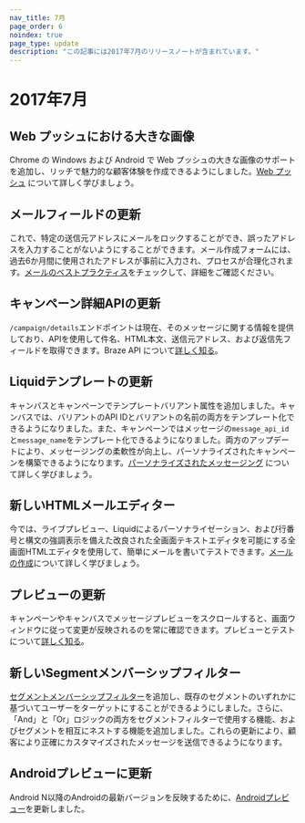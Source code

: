 ```yaml
---
nav_title: 7月
page_order: 6
noindex: true
page_type: update
description: "この記事には2017年7月のリリースノートが含まれています。"
---
```


# 2017年7月

## Web プッシュにおける大きな画像

Chrome の Windows および Android で Web プッシュの大きな画像のサポートを追加し、リッチで魅力的な顧客体験を作成できるようにしました。[Web プッシュ][58] について詳しく学びましょう。

## メールフィールドの更新

これで、特定の送信元アドレスにメールをロックすることができ、誤ったアドレスを入力することがないようにすることができます。メール作成フォームには、過去6か月間に使用されたアドレスが事前に入力され、プロセスが合理化されます。[メールのベストプラクティス][57]をチェックして、詳細をご確認ください。

## キャンペーン詳細APIの更新

`/campaign/details`エンドポイントは現在、そのメッセージに関する情報を提供しており、APIを使用して件名、HTML本文、送信元アドレス、および返信先フィールドを取得できます。Braze API について[詳しく知る][56]。

## Liquidテンプレートの更新

キャンバスとキャンペーンでテンプレートバリアント属性を追加しました。キャンバスでは、バリアントのAPI IDとバリアントの名前の両方をテンプレート化できるようになりました。また、キャンペーンではメッセージの`message_api_id`と`message_name`をテンプレート化できるようになりました。両方のアップデートにより、メッセージングの柔軟性が向上し、パーソナライズされたキャンペーンを構築できるようになります。[パーソナライズされたメッセージング][55] について詳しく学びましょう。

## 新しいHTMLメールエディター

今では、ライブプレビュー、Liquidによるパーソナライゼーション、および行番号と構文の強調表示を備えた改良された全画面テキストエディタを可能にする全画面HTMLエディタを使用して、簡単にメールを書いてテストできます。[メールの作成][54]について詳しく学びましょう。

## プレビューの更新

キャンペーンやキャンバスでメッセージプレビューをスクロールすると、画面ウィンドウに従って変更が反映されるのを常に確認できます。プレビューとテストについて[詳しく知る][53]。

## 新しいSegmentメンバーシップフィルター

[セグメントメンバーシップフィルター][52]を追加し、既存のセグメントのいずれかに基づいてユーザーをターゲットにすることができるようにしました。さらに、「And」と「Or」ロジックの両方をセグメントフィルターで使用する機能、およびセグメントを相互にネストする機能を追加しました。これらの更新により、顧客により正確にカスタマイズされたメッセージを送信できるようになります。 

## Androidプレビューに更新

Android N以降のAndroidの最新バージョンを反映するために、[Androidプレビュー][51]を更新しました。


[51]: {{site.baseurl}}/user_guide/message_building_by_channel/in-app_messages/create/#step-5-preview-message
[52]: {{site.baseurl}}/user_guide/engagement_tools/campaigns/ideas_and_strategies/new_features/#targeting-filters
[53]: {{site.baseurl}}/user_guide/engagement_tools/campaigns/ideas_and_strategies/campaigns_in_multiple_languages/#step-6-preview-message
[54]: {{site.baseurl}}/user_guide/message_building_by_channel/email/creating_an_email_template/#creating-an-email-template
[55]: {{site.baseurl}}/user_guide/personalization_and_dynamic_content/personalized_messaging/#personalized-messaging
[56]: {{site.baseurl}}/developer_guide/rest_api/basics/#what-is-a-rest-api
[57]: {{site.baseurl}}/help/troubleshooting_guide/troubleshooting_guide/#email
[58]: {{site.baseurl}}/user_guide/message_building_by_channel/push/web
[98]:{{site.baseurl}}/user_guide/onboarding/platform_administrative_features/#authentication-rules
